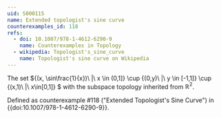 ```yaml
---
uid: S000115
name: Extended topologist's sine curve
counterexamples_id: 118
refs:
  - doi: 10.1007/978-1-4612-6290-9
    name: Counterexamples in Topology
  - wikipedia: Topologist's_sine_curve
    name: Topologist's sine curve on Wikipedia
---
```

The set $\{(x, \sin\frac{1}{x})\ |\ x \in (0,1]\} \cup \{(0,y)\ |\ y \in [-1,1]\} \cup \{(x,1)\ |\ x\in[0,1]\} $ with the subspace topology inherited from $\mathbb{R}^2$.

Defined as counterexample #118 ("Extended Topologist's Sine Curve")
in {{doi:10.1007/978-1-4612-6290-9}}.
